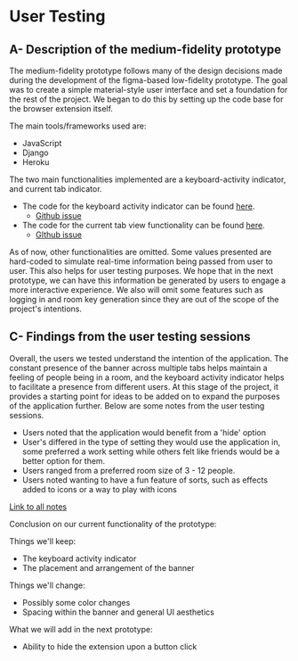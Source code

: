 ﻿# User Testing

## A- Description of the medium-fidelity prototype

The medium-fidelity prototype follows many of the design decisions made during the development of the figma-based low-fidelity prototype. The goal was to create a simple material-style user interface and set a foundation for the rest of the project. We began to do this by setting up the code base for the browser extension itself.

The main tools/frameworks used are:

- JavaScript
- Django
- Heroku

The two main functionalities implemented are a keyboard-activity indicator, and current tab indicator.

- The code for the keyboard activity indicator can be found [here](https://github.com/UWSocialComputing/Left-On-Read-Project/blob/97f2c8b486f5a9724aa3e69db7c3f33cd3857f94/frontend/public/inject.js).
  - [Github issue](https://github.com/UWSocialComputing/Left-On-Read-Project/issues?q=is%3Aissue+is%3Aclosed)
- The code for the current tab view functionality can be found [here](https://github.com/UWSocialComputing/Left-On-Read-Project/blob/97f2c8b486f5a9724aa3e69db7c3f33cd3857f94/frontend/public/inject.js).
  - [GIthub issue](https://github.com/UWSocialComputing/Left-On-Read-Project/issues/3)

As of now, other functionalities are omitted. Some values presented are hard-coded to simulate real-time information being passed from user to user. This also helps for user testing purposes. We hope that in the next prototype, we can have this information be generated by users to engage a more interactive experience. We also will omit some features such as logging in and room key generation since they are out of the scope of the project&#39;s intentions.

## C- Findings from the user testing sessions

Overall, the users we tested understand the intention of the application. The constant presence of the banner across multiple tabs helps maintain a feeling of people being in a room, and the keyboard activity indicator helps to facilitate a presence from different users. At this stage of the project, it provides a starting point for ideas to be added on to expand the purposes of the application further. Below are some notes from the user testing sessions.

- Users noted that the application would benefit from a &#39;hide&#39; option
- User&#39;s differed in the type of setting they would use the application in, some preferred a work setting while others felt like friends would be a better option for them.
- Users ranged from a preferred room size of 3 - 12 people.
- Users noted wanting to have a fun feature of sorts, such as effects added to icons or a way to play with icons

[Link to all notes](https://docs.google.com/document/d/1gBhRU97fpjdQIqeWPFgMqGdxVB84OZYjski7Ha-a6mA/edit?usp=sharing)

Conclusion on our current functionality of the prototype:

Things we&#39;ll keep:

- The keyboard activity indicator
- The placement and arrangement of the banner

Things we&#39;ll change:

- Possibly some color changes
- Spacing within the banner and general UI aesthetics

What we will add in the next prototype:

- Ability to hide the extension upon a button click